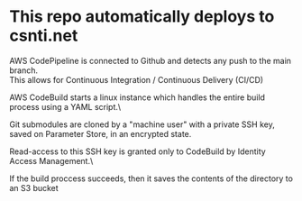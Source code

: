 # This repo automatically deploys to csnti.net

AWS CodePipeline is connected to Github and detects any push to the main branch.<br/>
This allows for Continuous Integration / Continuous Delivery (CI/CD)

AWS CodeBuild starts a linux instance which handles the entire build process using a YAML script.\

Git submodules are cloned by a "machine user" with a private SSH key,\
saved on Parameter Store, in an encrypted state.

Read-access to this SSH key is granted only to CodeBuild by Identity Access Management.\

If the build proccess succeeds, then it saves the contents of the directory to an S3 bucket

